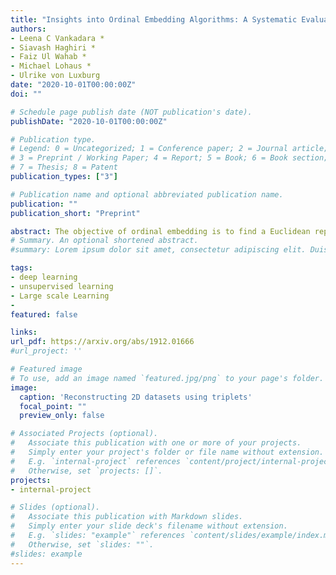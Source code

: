 ```yaml
---
title: "Insights into Ordinal Embedding Algorithms: A Systematic Evaluation"
authors:
- Leena C Vankadara *
- Siavash Haghiri *
- Faiz Ul Wahab *
- Michael Lohaus *
- Ulrike von Luxburg
date: "2020-10-01T00:00:00Z"
doi: ""

# Schedule page publish date (NOT publication's date).
publishDate: "2020-10-01T00:00:00Z"

# Publication type.
# Legend: 0 = Uncategorized; 1 = Conference paper; 2 = Journal article;
# 3 = Preprint / Working Paper; 4 = Report; 5 = Book; 6 = Book section;
# 7 = Thesis; 8 = Patent
publication_types: ["3"]

# Publication name and optional abbreviated publication name.
publication: ""
publication_short: "Preprint"

abstract: The objective of ordinal embedding is to find a Euclidean representation of a set of abstract items, using only answers to triplet comparisons of the form ``Is item $i$ closer to the item $j$ or item $k$?''. In recent years, numerous algorithms have been proposed to solve this problem. However, there does not exist a fair and thorough assessment of these embedding methods and therefore several key questions remain unanswered: Which algorithms scale better with increasing sample size or dimension?  Which ones perform better when the embedding dimension is small or few triplet comparisons are available? In our paper, we address these questions and provide the first comprehensive and systematic empirical evaluation of existing algorithms as well as a new neural network approach. In the large triplet regime, we find that simple, relatively unknown, non-convex methods consistently outperform all other algorithms, including elaborate approaches based on neural networks or landmark approaches. This finding can be explained by our insight that many of the non-convex optimization approaches do not suffer from local optima. In the low triplet regime, our neural network approach is either competitive or significantly outperforms all the other methods. Our comprehensive assessment is enabled by our unified library of popular embedding algorithms that leverages GPU resources and allows for fast and accurate embeddings of millions of data points. 
# Summary. An optional shortened abstract.
#summary: Lorem ipsum dolor sit amet, consectetur adipiscing elit. Duis posuere tellus ac convallis placerat. Proin tincidunt magna sed ex sollicitudin condimentum.

tags:
- deep learning
- unsupervised learning
- Large scale Learning
-
featured: false

links:
url_pdf: https://arxiv.org/abs/1912.01666
#url_project: ''

# Featured image
# To use, add an image named `featured.jpg/png` to your page's folder.
image:
  caption: 'Reconstructing 2D datasets using triplets'
  focal_point: ""
  preview_only: false

# Associated Projects (optional).
#   Associate this publication with one or more of your projects.
#   Simply enter your project's folder or file name without extension.
#   E.g. `internal-project` references `content/project/internal-project/index.md`.
#   Otherwise, set `projects: []`.
projects:
- internal-project

# Slides (optional).
#   Associate this publication with Markdown slides.
#   Simply enter your slide deck's filename without extension.
#   E.g. `slides: "example"` references `content/slides/example/index.md`.
#   Otherwise, set `slides: ""`.
#slides: example
---
```

